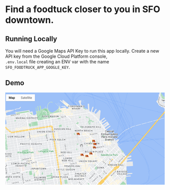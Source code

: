 # Find a foodtuck closer to you in SFO downtown.

## Running Locally

You will need a Google Maps API Key to run this app locally.
Create a new API key from the Google Cloud Platform console,  
`.env.local` file creating an ENV var with the name `SFO_FOODTRUCK_APP_GOOGLE_KEY`.

## Demo
![](foodtruck.gif)
